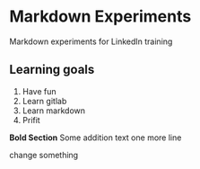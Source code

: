 # Markdown Experiments

Markdown experiments for LinkedIn training


## Learning goals
1. Have fun
2. Learn gitlab
3. Learn markdown
4. Prifit

**Bold Section**
Some addition text
one more line

change something

